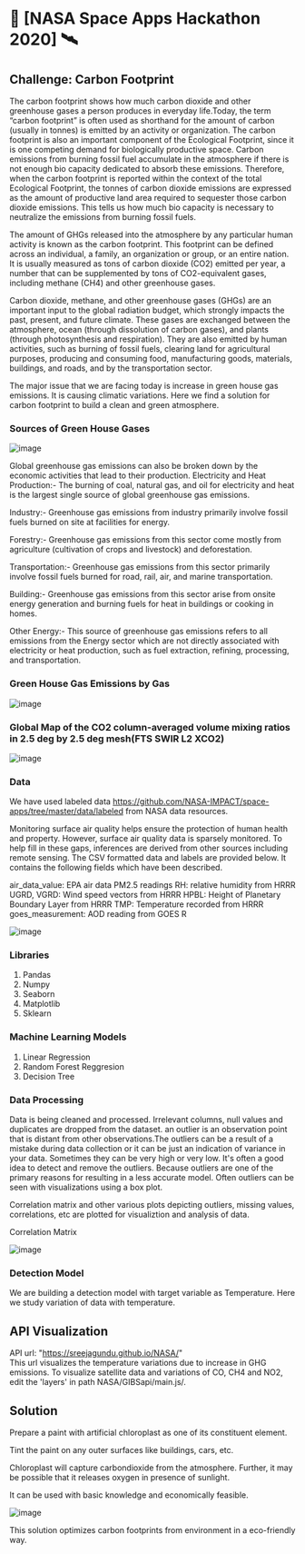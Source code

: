 # 🤖 [NASA Space Apps Hackathon 2020] 🛰️ 

## Challenge: Carbon Footprint

The carbon footprint shows how much carbon dioxide and other greenhouse gases a person produces in everyday life.Today, the term “carbon footprint” is often used as shorthand for the amount of carbon (usually in tonnes) is emitted by an activity or organization. The carbon footprint is also an important component of the Ecological Footprint, since it is one competing demand for biologically productive space. Carbon emissions from burning fossil fuel accumulate in the atmosphere if there is not enough bio capacity dedicated to absorb these emissions. Therefore, when the carbon footprint is reported within the context of the total Ecological Footprint, the tonnes of carbon dioxide emissions are expressed as the amount of productive land area required to sequester those carbon dioxide emissions. This tells us how much bio capacity is necessary to neutralize the emissions from burning fossil fuels.

The amount of GHGs released into the atmosphere by any particular human activity is known as the carbon footprint. This footprint can be defined across an individual, a family, an organization or group, or an entire nation. It is usually measured as tons of carbon dioxide (CO2) emitted per year, a number that can be supplemented by tons of CO2-equivalent gases, including methane (CH4) and other greenhouse gases.

Carbon dioxide, methane, and other greenhouse gases (GHGs) are an important input to the global radiation budget, which strongly impacts the past, present, and future climate. These gases are exchanged between the atmosphere, ocean (through dissolution of carbon gases), and plants (through photosynthesis and respiration). They are also emitted by human activities, such as burning of fossil fuels, clearing land for agricultural purposes, producing and consuming food, manufacturing goods, materials, buildings, and roads, and by the transportation sector.

The major issue that we are facing today is increase in green house gas emissions. It is causing climatic variations. 
Here we find a solution for carbon footprint to build a clean and green atmosphere.

### Sources of Green House Gases
![image](https://user-images.githubusercontent.com/69813792/188518848-e04c4009-5c33-4d94-9609-43292c40f9cd.png)

Global greenhouse gas emissions can also be broken down by the economic activities that lead to their production.
Electricity and Heat Production:- The burning of coal, natural gas, and oil for electricity and heat is the largest single source of global greenhouse gas emissions.

Industry:- Greenhouse gas emissions from industry primarily involve fossil fuels burned on site at facilities for energy.

Forestry:- Greenhouse gas emissions from this sector come mostly from agriculture (cultivation of crops and livestock) and deforestation.

Transportation:- Greenhouse gas emissions from this sector primarily involve fossil fuels burned for road, rail, air, and marine transportation.

Building:- Greenhouse gas emissions from this sector arise from onsite energy generation and burning fuels for heat in buildings or cooking in homes.

Other Energy:- This source of greenhouse gas emissions refers to all emissions from the Energy sector which are not directly associated with electricity or heat production, such as fuel extraction, refining, processing, and transportation.

### Green House Gas Emissions by Gas
![image](https://user-images.githubusercontent.com/69813792/188518898-c7c3e8e5-8f2b-462e-b802-b93d224aa37a.png)

### Global Map of the CO2 column-averaged volume mixing ratios in 2.5 deg by 2.5 deg mesh(FTS SWIR L2 XCO2)
![image](https://user-images.githubusercontent.com/69813792/188518947-c77def19-477c-4c2b-9b11-11f1b859f5ce.png)

### Data

We have used labeled data https://github.com/NASA-IMPACT/space-apps/tree/master/data/labeled from NASA data resources.

Monitoring surface air quality helps ensure the protection of human health and property. However, surface air quality data is sparsely monitored. To help fill in these gaps, inferences are derived from other sources including remote sensing. The CSV formatted data and labels are provided below. It contains the following fields which have been described.

air_data_value: EPA air data PM2.5 readings
RH: relative humidity from HRRR
UGRD, VGRD: Wind speed vectors from HRRR
HPBL: Height of Planetary Boundary Layer from HRRR
TMP: Temperature recorded from HRRR
goes_measurement: AOD reading from GOES R

![image](https://user-images.githubusercontent.com/69813792/188519758-9387107f-9d31-4573-a136-221cca58202b.png)


### Libraries

1. Pandas
2. Numpy 
3. Seaborn
4. Matplotlib
5. Sklearn

### Machine Learning Models

1. Linear Regression
2. Random Forest Reggresion
3. Decision Tree

### Data Processing

Data is being cleaned and processed. Irrelevant columns, null values and duplicates are dropped from the dataset. an outlier is an observation point that is distant from other observations.The outliers can be a result of a mistake during data collection or it can be just an indication of variance in your data. Sometimes they can be very high or very low. It's often a good idea to detect and remove the outliers. Because outliers are one of the primary reasons for resulting in a less accurate model. Often outliers can be seen with visualizations using a box plot.

Correlation matrix and other various plots depicting outliers, missing values, correlations, etc are plotted for visualiztion and analysis of data.

Correlation Matrix

![image](https://user-images.githubusercontent.com/69813792/188519384-16cc42dc-caf6-4935-908e-639b6eb55a28.png)

### Detection Model

We are building a detection model with target variable as Temperature. Here we study variation of data with temperature.

## API Visualization

API url: "https://sreejagundu.github.io/NASA/"  
This url visualizes the temperature variations due to increase in GHG emissions. To visualize satellite data and variations of CO, CH4 and NO2, edit the 'layers' in path  NASA/GIBSapi/main.js/.


## Solution

Prepare a paint with artificial chloroplast as one of its constituent element.

Tint the paint on any outer surfaces like buildings, cars, etc.

Chloroplast will capture carbondioxide from the atmosphere. Further, it may be possible that it releases oxygen in presence of sunlight.

It can be used with basic knowledge and economically feasible.

![image](https://user-images.githubusercontent.com/69813792/188519804-37993781-8020-4419-8b55-e30c6ed51cd1.png)


This solution optimizes carbon footprints from environment in a eco-friendly way.
